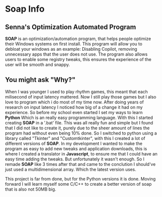 # Soap Info
## Senna's Optimization Automated Program

__SOAP__ is an optimization/automation program, that helps people optimize their Windows systems on first install. 
This program will allow you to debloat your windows as an example: Disabling Copilot, removing unnecessary apps that the user does not use.
The program also allows users to enable some registry tweaks, this ensures the experience of the user will be smooth and snappy.

## You might ask "Why?"
When I was younger I used to play rhythm games, this meant that each milisecond of input latency mattered.
Now I still play those games but I also love to program which i do most of my time now.
After doing years of research on input latency I noticed how big of a change it had on my experience.
So before my school even started I set my ways to learn __Python__ Which is an really easy programming language.
With this I started creating __SOAP__ in a '.bat' file. This was all really fun and simple but I found that I did not like to create it,
purely due to the sheer amount of lines the program had without even being 10% done. 
So I switched to python using a library called "Tkinter" and "Customtkinter", with this I created a lot of different versions of __SOAP__.
In my development I wanted to make the program as easy to add new tweaks and application downloads, this is where I created a translator in __Javascript__, to ensure me that I could have an easy time adding the tweaks. But unfortunately it wasn't enough. So I remade __SOAP__ like 3 times after that and came to the conclution I should've just used a multidimensional array. Which the latest version uses.

This project is far from done, but for the Python versions it is done.
Moving forward I will learn myself some C/C++ to create a better version of soap that is also not 50MB big.
